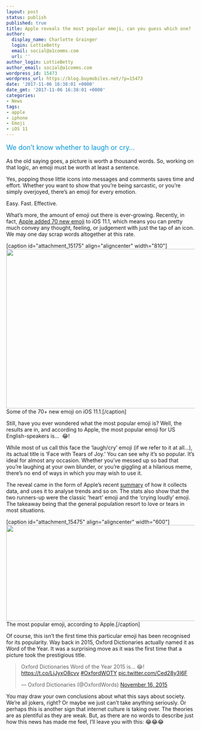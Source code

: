 ```yaml
---
layout: post
status: publish
published: true
title: Apple reveals the most popular emoji, can you guess which one?
author:
  display_name: Charlotte Grainger
  login: LottieBetty
  email: social@a1comms.com
  url: ''
author_login: LottieBetty
author_email: social@a1comms.com
wordpress_id: 15473
wordpress_url: https://blog.buymobiles.net/?p=15473
date: '2017-11-06 16:38:01 +0000'
date_gmt: '2017-11-06 16:38:01 +0000'
categories:
- News
tags:
- apple
- iphone
- Emoji
- iOS 11
---
```

<p><span class="postStandFirst" style="color: #0896d5; line-height: 26px; font-size: 18px;">We don&rsquo;t know whether to laugh or cry&hellip;</span></p>
<p>As the old saying goes, a picture is worth a thousand words. So, working on that logic, an emoji must be worth at least a sentence.</p>
<p>Yes, popping those little icons into messages and comments saves time and effort. Whether you want to show that you&rsquo;re being sarcastic, or you&rsquo;re simply overjoyed, there&rsquo;s an emoji for every emotion.</p>
<p>Easy. Fast. Effective.</p>
<p>What&rsquo;s more, the amount of emoji out there is ever-growing. Recently, in fact, <a href="https://blog.buymobiles.net/news/apple-announces-amazing-new-emoji-for-iphone-on-ios-11-1" target="_blank" rel="noopener">Apple added 70 new emoji</a> to iOS 11.1, which means you can pretty much convey any thought, feeling, or judgement with just the tap of an icon. We may one day scrap words altogether at this rate.</p>
<p>[caption id="attachment_15175" align="aligncenter" width="810"]<img class="wp-image-15175 size-full" src="https://a1comms-blog-buymobiles.storage.googleapis.com/apple-announce-new-emoji-ios-11.1.jpg" alt="" width="810" height="425" /> Some of the 70+ new emoji on iOS 11.1.[/caption]</p>
<p>Still, have you ever wondered what the most popular emoji is? Well, the results are in, and according to Apple, the most popular emoji for US English-speakers is&hellip; &nbsp;&#x1f602;!</p>
<p>While most of us call this face the &lsquo;laugh/cry&rsquo; emoji (if we refer to it at all&hellip;), its actual title is &lsquo;Face with Tears of Joy.&rsquo; You can see why it&rsquo;s so popular. It&rsquo;s ideal for almost any occasion. Whether you&rsquo;ve messed up so bad that you&rsquo;re laughing at your own blunder, or you&rsquo;re giggling at a hilarious meme, there&rsquo;s no end of ways in which you may wish to use it.</p>
<p>The reveal came in the form of Apple&rsquo;s recent <a href="https://images.apple.com/privacy/docs/Differential_Privacy_Overview.pdf">summary</a> of how it collects data, and uses it to analyse trends and so on. The stats also show that the two runners-up were the classic &lsquo;heart&rsquo; emoji and the &lsquo;crying loudly&rsquo; emoji. The takeaway being that the general population resort to love or tears in most situations.</p>
<p>[caption id="attachment_15475" align="aligncenter" width="600"]<img class="wp-image-15475 size-full" src="https://a1comms-blog-buymobiles.storage.googleapis.com/most-popular-emoji.jpg" alt="" width="600" height="256" /> The most popular emoji, according to Apple.[/caption]</p>
<p>Of course, this isn&rsquo;t the first time this particular emoji has been recognised for its popularity. Way back in 2015, Oxford Dictionaries actually named it as Word of the Year. It was a surprising move as it was the first time that a picture took the prestigious title.</p>
<blockquote class="twitter-tweet" data-lang="en">
<p dir="ltr" lang="en">Oxford Dictionaries Word of the Year 2015 is&hellip; &#x1f602;! <a href="https://t.co/LjJyxO8cvv">https://t.co/LjJyxO8cvv</a> <a href="https://twitter.com/hashtag/OxfordWOTY?src=hash&amp;ref_src=twsrc%5Etfw">#OxfordWOTY</a> <a href="https://t.co/Ced28y3I6F">pic.twitter.com/Ced28y3I6F</a></p>
<p>&mdash; Oxford Dictionaries (@OxfordWords) <a href="https://twitter.com/OxfordWords/status/666330177367056384?ref_src=twsrc%5Etfw">November 16, 2015</a></p></blockquote>
<p><script async src="https://platform.twitter.com/widgets.js" charset="utf-8"></script></p>
<p>You may draw your own conclusions about what this says about society. We&rsquo;re all jokers, right? Or maybe we just can&rsquo;t take anything seriously. Or perhaps this is another sign that internet culture is taking over. The theories are as plentiful as they are weak. But, as there are no words to describe just how this news has made me feel, I&rsquo;ll leave you with this: &#x1f602;&#x1f602;&#x1f602;</p>
